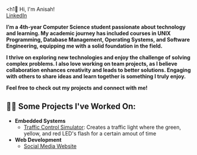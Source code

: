 <h1👋 Hi, I'm Anisah!<br/><a href=https://www.linkedin.com/in/anisah-chowdhury>LinkedIn</a></h1>
<b>

I’m a 4th-year Computer Science student passionate about technology and learning. My academic journey has included courses in UNIX Programming, Database Management, Operating Systems, and Software Engineering, equipping me with a solid foundation in the field.

I thrive on exploring new technologies and enjoy the challenge of solving complex problems. I also love working on team projects, as I believe collaboration enhances creativity and leads to better solutions. Engaging with others to share ideas and learn together is something I truly enjoy.

Feel free to check out my projects and connect with me!
</b>

<h2>👨‍💻 Some Projects I've Worked On:</h2>

- <b>Embedded Systems</b>
  - [Traffic Control Simulator](https://github.com/AnisahC/Traffic_Light_Project):
    Creates a traffic light where the green, yellow, and red LED's flash for a certain amout of time
- <b>Web Development</b>
  - [Social Media Website](https://github.com/AnisahC/social-media)
<!--
**joshmadakor1/joshmadakor1** is a ✨ _special_ ✨ repository because its `README.md` (this file) appears on your GitHub profile.

Here are some ideas to get you started:

- 🔭 I’m currently working on ...
- 🌱 I’m currently learning ...
- 👯 I’m looking to collaborate on ...
- 🤔 I’m looking for help with ...
- 💬 Ask me about ...
- 📫 How to reach me: ...
- 😄 Pronouns: ...
- ⚡ Fun fact: ...
-->
